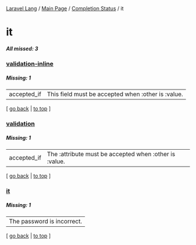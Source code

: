[Laravel Lang](https://github.com/Laravel-Lang/lang) / [Main Page](../index.md) / [Completion Status](../status.md) / it

# it

##### All missed: 3


### [validation-inline](https://github.com/Laravel-Lang/lang/blob/master/locales/it/validation-inline.php)

##### Missing: 1

<table >
<tr><td align="left" >
accepted_if
</td>
<td align="left" >
This field must be accepted when :other is :value.
</td>
</tr>

</table>


[ [go back](../status.md) | [to top](#) ]

### [validation](https://github.com/Laravel-Lang/lang/blob/master/locales/it/validation.php)

##### Missing: 1

<table >
<tr><td align="left" >
accepted_if
</td>
<td align="left" >
The :attribute must be accepted when :other is :value.
</td>
</tr>

</table>


[ [go back](../status.md) | [to top](#) ]

### [it](https://github.com/Laravel-Lang/lang/blob/master/locales/it/it.json)

##### Missing: 1

<table >
<tr><td align="left" >
The password is incorrect.
</td>
</tr>

</table>


[ [go back](../status.md) | [to top](#) ]

